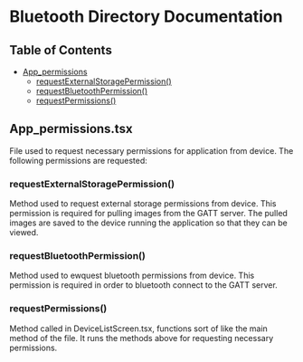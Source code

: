 # Bluetooth Directory Documentation

## Table of Contents
- [App_permissions](#App_permissions.tsx)
  - [requestExternalStoragePermission()](#initialize)
  - [requestBluetoothPermission()](#connecttodevice)
  - [requestPermissions()](#disconnect)


## App_permissions.tsx
File used to request necessary permissions for application from device. The following permissions are requested:

  ### requestExternalStoragePermission()
  Method used to request external storage permissions from device. This permission is        required for pulling images from the GATT server. The pulled images are saved to the       device running the application so that they can be viewed.

  ### requestBluetoothPermission()
  Method used to ewquest bluetooth permissions from device. This permission is required in   order to bluetooth connect to the GATT server.

  ### requestPermissions()
  Method called in DeviceListScreen.tsx, functions sort of like the main method of the       file. It runs the methods above for requesting necessary permissions.
